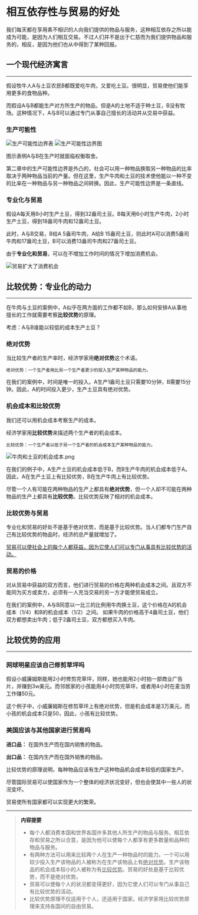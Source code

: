 # 相互依存性与贸易的好处

我们每天都在享用素不相识的人向我们提供的物品与服务，这种相互依存之所以能成为可能，是因为人们相互交易。不过人们并不是出于仁慈而为我们提供物品和服务的，相反，是因为他们也从中得到了某种回报。

## 一个现代经济寓言

---

假设牧牛人A与土豆农民B都既爱吃牛肉，又爱吃土豆。很明显，贸易使他们能享用更多的食物品种。

而假设A与B都能生产对方所生产的物品，但是A的土地不适于种土豆，B没有牧场。这种情况下，A与B可以通过专门从事自己擅长的活动并从交易中获益。

### 生产可能性

![生产可能性边界表](https://s1.ax1x.com/2020/07/21/UoEBLt.png)
![生产可能性边界图](https://s1.ax1x.com/2020/07/21/UoEIe0.png)

图示表明A与B在生产时就面临权衡取舍。

第二章中的生产可能性边界是外凸的，社会可以用一种物品换取另一种物品的比率取决于两种物品当前的产量。但在这里，生产牛肉和土豆的技术使他能以一种不变的比率在一种物品与另一种物品之间转换。因此，生产可能性边界是一条直线。

### 专业化与贸易

假设A每天用8小时生产土豆，得到32盎司土豆。B每天用6小时生产牛肉，2小时生产土豆，得到18盎司牛肉和12盎司土豆。

此时，A与B交易，B给A 5盎司牛肉，A给B 15盎司土豆，则此时A可以消费5盎司牛肉和17盎司土豆，B可以消费13盎司牛肉和27盎司土豆。

由于**专业化和贸易**，可以在不增加工作时间的情况下增加消费机会。

![贸易扩大了消费机会](https://s1.ax1x.com/2020/07/21/Uo38eg.png)

## 比较优势：专业化的动力

---

在牛肉与土豆的案例中，A似乎在两方面的工作都不如B，那么如何安排A从事他擅长的工作就需要考察**比较优势**的原理。

考虑：A与B谁能以较低的成本生产土豆？

### 绝对优势

当比较生产者的生产率时，经济学家用**绝对优势**这个术语。

    绝对优势：一个生产者用比另一个生产者更少的投入生产某种物品的能力。

在我们的案例中，时间是唯一的投入。A生产1盎司土豆只需要10分钟，B需要15分钟。因此，A的时间投入更少，生产土豆具有绝对优势。

### 机会成本和比较优势

我们还可以用机会成本考察生产的成本。

经济学家用**比较优势**来描述两个生产者的机会成本。

    比较优势：一个生产者以低于另一个生产者的机会成本生产某种物品的能力。

![牛肉和土豆的机会成本.png](https://i.loli.net/2020/07/22/oE1VvN8qGLCSyAj.png)

在我们的例子中，A生产土豆的机会成本低于B，而B生产牛肉的机会成本低于A。因此，A在生产土豆上有比较优势，B在生产牛肉上有比较优势。

尽管一个人有可能在两种物品的生产上都具有**绝对优势**，但一个人却不可能在两种物品的生产上都具有**比较优势**。比较优势反映了相对的机会成本。

### 比较优势与贸易

专业化和贸易的好处不是基于绝对优势，而是基于比较优势。当人们都专门生产自己有比较优势的物品时，经济的总产量就增加了。

<u>贸易可以使社会上的每个人都获益，因为它使人们可以专门从事具有比较优势的活动。</u>

### 贸易的价格

对从贸易中获益的双方而言，他们进行贸易的价格在两种机会成本之间。且双方不能同为买方或卖方，必须有一人充当交易的另一方才能使贸易成立。

在我们的案例中，A与B同意以一比三的比例用牛肉换土豆，这个价格在A的机会成本（1/4）和B的机会成本（1/2）之间。
如果牛肉的价格高于4盎司土豆，他们双方都想卖出牛肉；低于2盎司土豆，双方都想买入牛肉。

## 比较优势的应用

---

### 网球明星应该自己修剪草坪吗

假设小威廉姆斯能用2小时修剪完草坪，同样，她也能用2小时拍一部商业广告片，并赚到3w美元。而邻居家的小孩能用4小时剪完草坪，或者用4小时在麦当劳工作赚50元。

这个例子中，小威廉姆斯在修剪草坪上有绝对优势，但是机会成本是3万美元，而小孩的机会成本只是50，因此，小孩有比较优势。

### 美国应该与其他国家进行贸易吗

**进口品：** 在国外生产而在国内销售的物品。

**出口品：** 在国内生产而在国外销售的物品。

比较优势的原理说明，每种物品应该有生产这种物品机会成本较低的国家生产。

尽管国际贸易可以使国家作为一个整体的经济状况变好，但也会使其中一些人的状况变坏。

贸易使所有国家都可以实现更大的繁荣。

---
><a name="summary">**内容提要**</a>
>
>- 每个人都消费本国和世界各国许多其他人所生产的物品与服务。相互依存和贸易之所以合意，是因为他可以使每个人都享有更多数量和品种的物品与服务。
>- 有两种方法可以用来比较两个人在生产一种物品时的能力。一个可以用较少投入生产该物品的人被称为在生产该物品上有<u>绝对优势</u>。生产该物品的机会成本较小的人被称为有<u>比较优势</u>。贸易的好处是基于比较优势，而不是绝对优势。
>- 贸易可以使每个人的状况都变得更好，因为它使人们可以专门从事自己有比较优势的活动。
>- 比较优势原理不仅适用于个人，还适用于国家。经济学家用比较优势原理来支持各国间的自由贸易。
